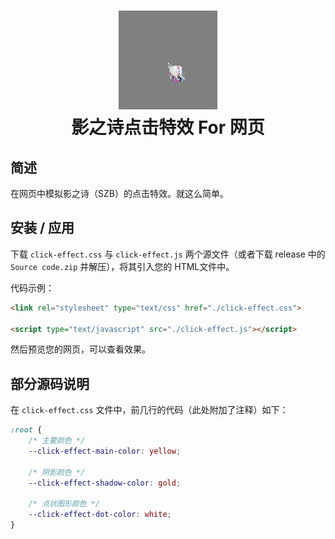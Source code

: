 # <p align="center">![示例](asset/1.webp)<br/>影之诗点击特效 For 网页</span>

## 简述

在网页中模拟影之诗（SZB）的点击特效。就这么简单。

## 安装 / 应用

下载 `click-effect.css` 与 `click-effect.js` 两个源文件（或者下载 release 中的 `Source code.zip` 并解压），将其引入您的 HTML文件中。

代码示例：

```html
<link rel="stylesheet" type="text/css" href="./click-effect.css">

<script type="text/javascript" src="./click-effect.js"></script>
```

然后预览您的网页，可以查看效果。


## 部分源码说明

在 `click-effect.css` 文件中，前几行的代码（此处附加了注释）如下：

```css
:root {
    /* 主要颜色 */
    --click-effect-main-color: yellow;
    
    /* 阴影颜色 */
    --click-effect-shadow-color: gold;
    
    /* 点状图形颜色 */
    --click-effect-dot-color: white;
}
```
